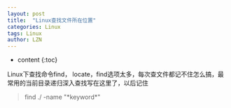 ```yaml
---
layout: post
title:  "Linux查找文件所在位置" 
categories: Linux
tags: Linux
author: LZN
---
```


* content
{:toc}

Linux下查找命令find， locate，find选项太多，每次查文件都记不住怎么搞，最常用的当前目录递归深入查找写在这里了，以后记住
<blockquote>find ./ -name "*keyword*"</blockquote>